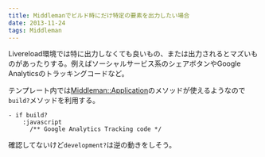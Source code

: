 ```yaml
---
title: Middlemanでビルド時にだけ特定の要素を出力したい場合
date: 2013-11-24
tags: Middleman
---
```


Livereload環境では特に出力しなくても良いもの、または出力されるとマズいものがあったりする。例えばソーシャルサービス系のシェアボタンやGoogle Analyticsのトラッキングコードなど。

テンプレート内では[Middleman::Application](http://rubydoc.info/github/middleman/middleman/Middleman/Application)のメソッドが使えるようなので`build?`メソッドを利用する。

```haml
- if build?
    :javascript
      /** Google Analytics Tracking code */
```

確認してないけど`development?`は逆の動きをしそう。
